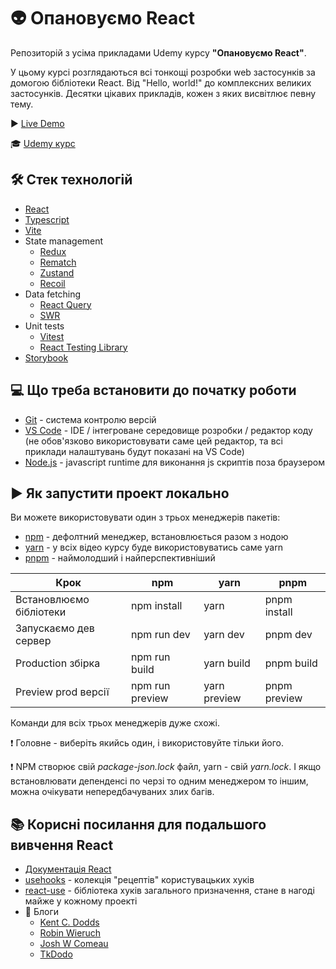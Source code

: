 # 👽 Опановуємо React

Репозиторій з усіма прикладами Udemy курсу **"Опановуємо React"**.

У цьому курсі розглядаються всі тонкощі розробки web застосунків за домогою бібліотеки React.
Від "Hello, world!" до комплексних великих застосунків.
Десятки цікавих прикладів, кожен з яких висвітлює певну тему.

▶️ [Live Demo](https://a-polishchuk.github.io/mastering-react/)

🎓 [Udemy курс](https://www.udemy.com/course/opanovuemo-react/?referralCode=C0563B0126CAF7329C80)

## 🛠 Стек технологій

- [React](https://reactjs.org/)
- [Typescript](https://www.typescriptlang.org/)
- [Vite](https://vitejs.dev/)
- State management
  - [Redux](https://redux.js.org/)
  - [Rematch](https://rematchjs.org/)
  - [Zustand](https://github.com/pmndrs/zustand)
  - [Recoil](https://recoiljs.org/)
- Data fetching
  - [React Query](https://tanstack.com/query/v4)
  - [SWR](https://swr.vercel.app/)
- Unit tests
  - [Vitest](https://vitest.dev/)
  - [React Testing Library](https://testing-library.com/docs/react-testing-library/intro/)
- [Storybook](https://storybook.js.org/)

## 💻 Що треба встановити до початку роботи

- [Git](https://git-scm.com/) - система контролю версій
- [VS Code](https://code.visualstudio.com/) - IDE / інтегроване середовище розробки / редактор коду (не обов'язково використовувати саме цей редактор, та всі приклади налаштувань будут показані на VS Code)
- [Node.js](https://nodejs.org/en/) - javascript runtime для виконання js скриптів поза браузером

## ▶️ Як запустити проект локально

Ви можете використовувати один з трьох менеджерів пакетів:

- [npm](https://www.npmjs.com/) - дефолтний менеджер, встановлюється разом з нодою
- [yarn](https://yarnpkg.com/) - у всіх відео курсу буде використовуватись саме yarn
- [pnpm](https://pnpm.io/) - наймолодший і найперспективніший

| Крок                    | npm             | yarn         | pnpm         |
| ----------------------- | --------------- | ------------ | ------------ |
| Встановлюємо бібліотеки | npm install     | yarn         | pnpm install |
| Запускаємо дев сервер   | npm run dev     | yarn dev     | pnpm dev     |
| Production збірка       | npm run build   | yarn build   | pnpm build   |
| Preview prod версії     | npm run preview | yarn preview | pnpm preview |

Команди для всіх трьох менеджерів дуже схожі.

❗️ Головне - виберіть якийсь один, і використовуйте тільки його.

❗️ NPM створює свій _package-json.lock_ файл, yarn - свій _yarn.lock_. І якщо встановлювати депенденсі по черзі то одним менеджером то іншим, можна очікувати непередбачуваних злих багів.

## 📚 Корисні посилання для подальшого вивчення React

- [Документація React](https://reactjs.org/docs/hello-world.html)
- [usehooks](https://usehooks.com/) - колекція "рецептів" користувацьких хуків
- [react-use](https://github.com/streamich/react-use) - бібліотека хуків загального призначення, стане в нагоді майже у кожному проекті
- 👤 Блоги
  - [Kent C. Dodds](https://kentcdodds.com/blog/)
  - [Robin Wieruch](https://www.robinwieruch.de/blog)
  - [Josh W Comeau](https://www.joshwcomeau.com/)
  - [TkDodo](https://tkdodo.eu/blog/)
